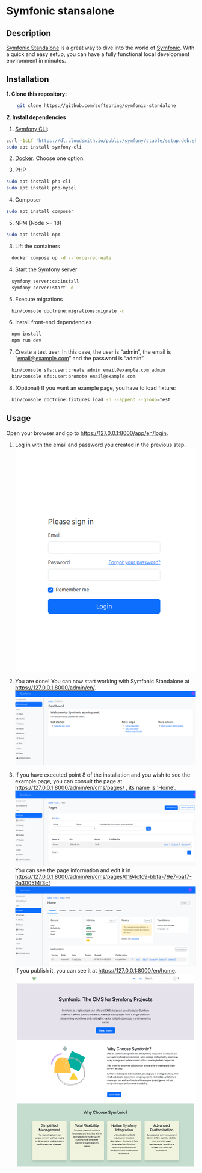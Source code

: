 # Symfonic stansalone


## Description

[Symfonic Standalone](https://github.com/softspring/symfonic-standalone) is a great way to dive into the world of [Symfonic](https://github.com/softspring/symfonic). With a
quick and easy setup, you can have a fully functional local development environment in minutes.

## Installation

**1. Clone this repository:**

```bash
    git clone https://github.com/softspring/symfonic-standalone
```

**2. Install dependencies**

1. [Symfony CLI](https://symfony.com/download):

```bash
curl -1sLf 'https://dl.cloudsmith.io/public/symfony/stable/setup.deb.sh' | sudo -E bash
sudo apt install symfony-cli
```

2. [Docker](https://docs.docker.com/get-docker/):
   Choose one option.

3. PHP

```bash
sudo apt install php-cli 
sudo apt install php-mysql
```

4. Composer

```bash
sudo apt install composer
```

5. NPM
   (Node >= 18)

```bash
sudo apt install npm
```

3. Lift the containers

```bash
  docker compose up -d --force-recreate
```

4. Start the Symfony server

```bash
  symfony server:ca:install
  symfony server:start -d
```

5. Execute migrations

```bash
  bin/console doctrine:migrations:migrate -n
```

6. Install front-end dependencies

```bash
  npm install
  npm run dev
```

7. Create a test user. In this case, the user is “admin”, the email is “email@example.com” and the password is “admin”.

```bash
  bin/console sfs:user:create admin email@example.com admin
  bin/console sfs:user:promote email@example.com 
```

8. (Optional) If you want an example page, you have to load fixture:

```bash
  bin/console doctrine:fixtures:load -n --append --group=test
```
  
## Usage

Open your browser and go to https://127.0.0.1:8000/app/en/login.

1. Log in with the email and password you created in the previous step.
![login.png](.files/login.png)

2. You are done! You can now start working with Symfonic Standalone at https://127.0.0.1:8000/admin/en/.
![dashboard.png](.files/dashboard.png)

3. If you have executed point 8 of the installation and you wish to see the example page, you can consult the page at https://127.0.0.1:8000/admin/en/cms/pages/ , its name is 'Home'.
![example.png](.files/example.png)
   You can see the page information and edit it in https://127.0.0.1:8000/admin/en/cms/pages/0194cfc9-bbfa-79e7-baf7-0a300514f3cf 
![example-edit.png](.files/example-edit.png)
   If you publish it, you can see it at https://127.0.0.1:8000/en/home.
![example-page.png](.files/example-page.png)
    

